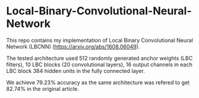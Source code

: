 # Local-Binary-Convolutional-Neural-Network
This repo contains my implementation of Local Binary Convolutional Neural Network (LBCNN) (https://arxiv.org/abs/1608.06049).

The tested architecture used
    512 randomly generated anchor weights (LBC filters),
    10 LBC blocks (20 convolutional layers),
    16 output channels in each LBC block
    384 hidden units in the fully connected layer.
   
 We achieve 79.23% accuracy as the same architecture was refered to get 82.74% in the original article. 
